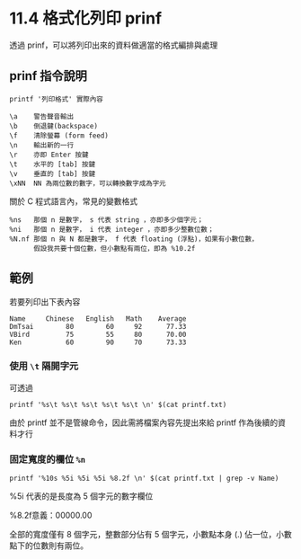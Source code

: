 # 11.4 格式化列印 prinf

透過 prinf，可以將列印出來的資料做適當的格式編排與處理

## prinf 指令說明

```
printf '列印格式' 實際內容

\a    警告聲音輸出
\b    倒退鍵(backspace)
\f    清除螢幕 (form feed)
\n    輸出新的一行
\r    亦即 Enter 按鍵
\t    水平的 [tab] 按鍵
\v    垂直的 [tab] 按鍵
\xNN  NN 為兩位數的數字，可以轉換數字成為字元
```

關於 C 程式語言內，常見的變數格式
```
%ns   那個 n 是數字， s 代表 string ，亦即多少個字元；
%ni   那個 n 是數字， i 代表 integer ，亦即多少整數位數；
%N.nf 那個 n 與 N 都是數字， f 代表 floating (浮點)，如果有小數位數，
      假設我共要十個位數，但小數點有兩位，即為 %10.2f
```



## 範例


若要列印出下表內容
```
Name     Chinese   English   Math    Average
DmTsai        80        60     92      77.33
VBird         75        55     80      70.00
Ken           60        90     70      73.33
```

### 使用 `\t` 隔開字元

可透過
```
printf '%s\t %s\t %s\t %s\t %s\t \n' $(cat printf.txt)
```

由於 printf 並不是管線命令，因此需將檔案內容先提出來給 printf 作為後續的資料才行



### 固定寬度的欄位 `%n`

```
printf '%10s %5i %5i %5i %8.2f \n' $(cat printf.txt | grep -v Name)
```

%5i 代表的是長度為 5 個字元的數字欄位

%8.2f意義：00000.00

全部的寬度僅有 8 個字元，整數部分佔有 5 個字元，小數點本身 (.) 佔一位，小數點下的位數則有兩位。
